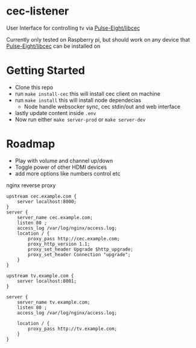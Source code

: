 # cec-listener
User Interface for controlling tv via [Pulse-Eight/libcec](https://github.com/Pulse-Eight/libcec)

Currently only tested on Raspberry pi, but should work on any device that [Pulse-Eight/libcec](https://github.com/Pulse-Eight/libcec) can be installed on

# Getting Started

- Clone this repo
- run `make install-cec` this will install cec client on machine
- run `make install` this will install node dependecias
  - Node handle websocker sync, cec stdin/out and web interface
- lastly update content inside `.env`
- Now run either `make server-prod` or `make server-dev` 

# Roadmap
- Play with volume and channel up/down
- Toggle power of other HDMI devices
- add more options like numbers control etc


nginx reverse proxy
```
upstream cec.example.com {
	server localhost:8000;
}
server {
	server_name cec.example.com;
	listen 80 ;
	access_log /var/log/nginx/access.log;
	location / {
		proxy_pass http://cec.example.com;
		proxy_http_version 1.1;
		proxy_set_header Upgrade $http_upgrade;
		proxy_set_header Connection "upgrade";
	}
}

upstream tv.example.com {
	server localhost:8001;
}

server {
	server_name tv.example.com;
	listen 80 ;
	access_log /var/log/nginx/access.log;
	
	location / {
		proxy_pass http://tv.example.com;
	}
}
```